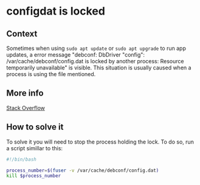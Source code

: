 # configdat is locked

## Context

Sometimes when using `sudo apt update` or `sudo apt upgrade` to run app updates, a error message "debconf: DbDriver "config": /var/cache/debconf/config.dat is locked by another process: Resource temporarily unavailable" is visible. This situation is usually caused when a process is using the file mentioned.

## More info

[Stack Overflow](https://askubuntu.com/questions/136881/debconf-dbdriver-config-config-dat-is-locked-by-another-process-resource-t)

## How to solve it

To solve it you will need to stop the process holding the lock. To do so, run a script simillar to this:

```bash
#!/bin/bash

process_number=$(fuser -v /var/cache/debconf/config.dat)
kill $process_number
```
